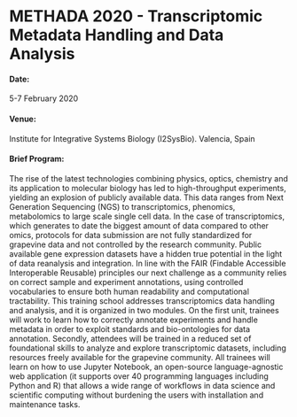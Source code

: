 # METHADA 2020 - Transcriptomic Metadata Handling and Data Analysis

#### Date:
5-7 February 2020

#### Venue:
Institute for Integrative Systems Biology (I2SysBio). Valencia, Spain

#### Brief Program:
The rise of the latest technologies combining physics, optics, chemistry and its application to molecular biology has led to high-throughput experiments, yielding an explosion of publicly available data. This data ranges from Next Generation Sequencing (NGS) to transcriptomics, phenomics, metabolomics to large scale single cell data. In the case of transcriptomics, which generates to date the biggest amount of data compared to other omics, protocols for data submission are not fully standardized for grapevine data and not controlled by the research community. Public available gene expression datasets have a hidden true potential in the light of data reanalysis and integration. In line with the FAIR (Findable Accessible Interoperable Reusable) principles our next challenge as a community relies on correct sample and experiment annotations, using controlled vocabularies to ensure both human readability and computational tractability. This training school addresses transcriptomics data handling and analysis, and it is organized in two modules. On the first unit, trainees will work to learn how to correctly annotate experiments and handle metadata in order to exploit standards and bio-ontologies for data annotation. Secondly, attendees will be trained in a reduced set of foundational skills to analyze and explore transcriptomic datasets, including resources freely available for the grapevine community. All trainees will learn on how to use Jupyter Notebook, an open-source language-agnostic web application (it supports over 40 programming languages including Python and R) that allows a wide range of workflows in data science and scientific computing without burdening the users with installation and maintenance tasks.

